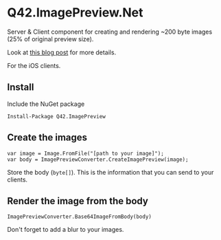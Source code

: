 # Q42.ImagePreview.Net

Server & Client component for creating and rendering ~200 byte images (25% of original preview size).

Look at [this blog post](https://blog.q42.nl/the-imagepreview-library-render-previews-with-only-200-bytes-of-image-data-312fb281d081) for more details.

For the iOS clients.

## Install

Include the NuGet package

    Install-Package Q42.ImagePreview
    
## Create the images

    var image = Image.FromFile("[path to your image]");
    var body = ImagePreviewConverter.CreateImagePreview(image);

Store the body (`byte[]`). This is the information that you can send to your clients.

## Render the image from the body

    ImagePreviewConverter.Base64ImageFromBody(body)
    
Don't forget to add a blur to your images.

